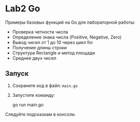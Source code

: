 # Lab2 Go

Примеры базовых функций на Go для лабораторной работы:

- Проверка четности числа
- Определение знака числа (Positive, Negative, Zero)
- Вывод чисел от 1 до 10 через цикл for
- Получение длины строки
- Структура Rectangle и метод площади
- Среднее двух чисел

## Запуск

1. Сохраните код в файл: `main.go`
2. Запустите команду:

   go run main.go

Следуйте подсказкам в консоли.

